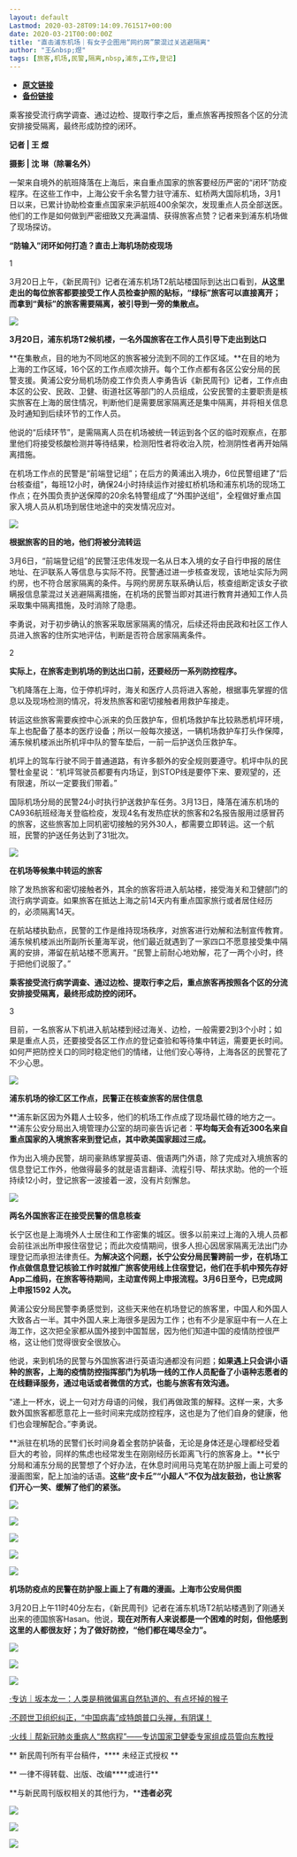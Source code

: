 ```yaml
---
layout: default
Lastmod: 2020-03-28T09:14:09.761517+00:00
date: 2020-03-21T00:00:00Z
title: "直击浦东机场｜有女子企图用“网约房”蒙混过关逃避隔离"
author: "王&nbsp;煜"
tags: [旅客,机场,民警,隔离,nbsp,浦东,工作,登记]
---
```


* [**原文链接**](https://mp.weixin.qq.com/s/l7jxX1X69CfNlEnLVYHPnA)
* [**备份链接**](http://archive.ph/zpm1e)


  

  

  

  

乘客接受流行病学调查、通过边检、提取行李之后，重点旅客再按照各个区的分流安排接受隔离，最终形成防控的闭环。

  

  

  

  

**记者 | 王 煜**  

**摄影 | 沈 琳（除署名外）**

一架来自境外的航班降落在上海后，来自重点国家的旅客要经历严密的“闭环”防疫程序。在这些工作中，上海公安千余名警力驻守浦东、虹桥两大国际机场，3月1日以来，已累计协助检查重点国家来沪航班400余架次，发现重点人员全部送医。他们的工作是如何做到严密细致又充满温情、获得旅客点赞？记者来到浦东机场做了现场探访。

**“防输入”闭环如何打造？直击上海机场防疫现场**

  

  

  

1

  

3月20日上午，《新民周刊》记者在浦东机场T2航站楼国际到达出口看到，**从这里走出的每位旅客都要接受工作人员检查护照的贴标，“绿标”旅客可以直接离开；而拿到“黄标”的旅客需要隔离，被引导到一旁的集散点。**

![](/images/post/8f15aa5c3273aad423140673c9b091ab.jpg)

**3月20日，浦东机场T2候机楼，一名外国旅客在工作人员引导下走出到达口**

**在集散点，目的地为不同地区的旅客被分流到不同的工作区域。**在目的地为上海的工作区域，16个区的工作点顺次排开。每个工作点都有各区公安分局的民警支援。黄浦公安分局机场防疫工作负责人李勇告诉《新民周刊》记者，工作点由本区的公安、民政、卫健、街道社区等部门的人员组成，公安民警的主要职责是核实旅客在上海的居住情况，判断他们是需要居家隔离还是集中隔离，并将相关信息及时通知到后续环节的工作人员。

他说的“后续环节”，是需隔离人员在机场被统一转运到各个区的临时观察点，在那里他们将接受核酸检测并等待结果，检测阳性者将收治入院，检测阴性者再开始隔离措施。

在机场工作点的民警是“前端登记组”；在后方的黄浦出入境办，6位民警组建了“后台核查组”，每班12小时，确保24小时持续运作对接虹桥机场和浦东机场的现场工作点；在外围负责护送保障的20余名特警组成了“外围护送组”，全程做好重点国家入境人员从机场到居住地途中的突发情况应对。

![](/images/post/91596a57100c267b3866d1f76d784179.jpg)

**根据旅客的目的地，他们将被分流转运**

3月6日，“前端登记组”的民警汪忠伟发现一名从日本入境的女子自行申报的居住地址、在沪联系人等信息与实际不符。民警通过进一步核查发现，该地址实际为网约房，也不符合居家隔离的条件。与网约房房东联系确认后，核查组断定该女子欲瞒报信息蒙混过关逃避隔离措施，在机场的民警当即对其进行教育并通知工作人员采取集中隔离措施，及时消除了隐患。

李勇说，对于初步确认的旅客采取居家隔离的情况，后续还将由民政和社区工作人员进入旅客的住所实地评估，判断是否符合居家隔离条件。

  

  

2

  

**实际上，在旅客走到机场的到达出口前，还要经历一系列防控程序。**

飞机降落在上海，位于停机坪时，海关和医疗人员将进入客舱，根据事先掌握的信息以及现场检测的情况，将发热旅客和密切接触者用救护车接走。

转运这些旅客需要疾控中心派来的负压救护车，但机场救护车比较熟悉机坪环境，车上也配备了基本的医疗设备；所以一般每次接送，一辆机场救护车打头作保障，浦东候机楼派出所机坪中队的警车垫后，一前一后护送负压救护车。

机坪上的驾车行驶不同于普通道路，有许多额外的安全规则要遵守。机坪中队的民警杜金星说：“机坪驾驶员都要有内场证，到STOP线是要停下来、要观望的，还有限速，所以一定要我们带着。”

国际机场分局的民警24小时执行护送救护车任务。3月13日，降落在浦东机场的CA936航班经海关登临检疫，发现4名有发热症状的旅客和2名报告服用过感冒药的旅客，这些旅客加上同机密切接触的另外30人，都需要立即转运。这一个航班，民警的护送任务达到了31批次。

![](/images/post/be1fe414d051f9f842978e2f08375975.jpg)

**在机场等候集中转运的旅客**

除了发热旅客和密切接触者外，其余的旅客将进入航站楼，接受海关和卫健部门的流行病学调查。如果旅客在抵达上海之前14天内有重点国家旅行或者居住经历的，必须隔离14天。

在航站楼执勤点，民警的工作是维持现场秩序，对旅客进行劝解和法制宣传教育。浦东候机楼派出所副所长董海军说，他们最近就遇到了一家四口不愿意接受集中隔离的安排，滞留在航站楼不愿离开。“民警上前耐心地劝解，花了一两个小时，终于把他们说服了。”

**乘客接受流行病学调查、通过边检、提取行李之后，重点旅客再按照各个区的分流安排接受隔离，最终形成防控的闭环。**

  

  

3

  

目前，一名旅客从下机进入航站楼到经过海关、边检，一般需要2到3个小时；如果是重点人员，还要接受各区工作点的登记查验和等待集中转运，需要更长时间。如何严把防控关口的同时稳定他们的情绪，让他们安心等待，上海各区的民警花了不少心思。

![](/images/post/965cce4eed2303d5215d320292bafcfd.jpg)

**浦东机场的徐汇区工作点，民警正在核查旅客的居住信息**

**浦东新区因为外籍人士较多，他们的机场工作点成了现场最忙碌的地方之一。**浦东公安分局出入境管理办公室的胡司豪告诉记者：**平均每天会有近300名来自重点国家的入境旅客来到登记点，其中欧美国家超过三成。**

作为出入境办民警，胡司豪熟练掌握英语、俄语两门外语，除了完成对入境旅客的信息登记工作外，他做得最多的就是语言翻译、流程引导、帮扶求助。他的一个班持续12小时，登记旅客一波接着一波，没有片刻懈怠。

![](/images/post/b66a5d77aad6b80580d06fd7f4809679.jpg)

**两名外国旅客正在接受民警的信息核查**

长宁区也是上海境外人士居住和工作密集的城区。很多以前来过上海的入境人员都会前往派出所申报住宿登记；而此次疫情期间，很多人担心因居家隔离无法出门办理登记而承担法律责任。**为解决这个问题，长宁公安分局民警跨前一步，在机场工作点做信息登记核验工作时就推广旅客使用线上住宿登记，他们在手机中预先存好App二维码，在旅客等待期间，主动宣传网上申报流程。3月6日至今，已完成网上申报1592 人次。**

黄浦公安分局民警李勇感觉到，这些天来他在机场登记的旅客里，中国人和外国人大致各占一半。其中外国人来上海很多是因为工作；也有不少是家庭中有一人在上海工作，这次把全家都从国外接到中国暂居，因为他们知道中国的疫情防控很严格，这让他们觉得很安全很放心。

他说，来到机场的民警与外国旅客进行英语沟通都没有问题；**如果遇上只会讲小语种的旅客，上海的疫情防控指挥部门为机场一线的工作人员配备了小语种志愿者的在线翻译服务，通过电话或者微信的方式，也能与旅客有效沟通。**

“递上一杯水，说上一句对方母语的问候，我们再做政策的解释。这样一来，大多数外国旅客都愿意花上一些时间来完成防控程序，这也是为了他们自身的健康，他们也会理解配合。”李勇说。

**派驻在机场的民警们长时间身着全套防护装备，无论是身体还是心理都经受着巨大的考验，同样的焦虑也经常发生在刚刚经历长距离飞行的旅客身上。**长宁分局和浦东分局的民警想了个好办法，在休息时间用马克笔在防护服上画上可爱的漫画图案，配上加油的话语。**这些“皮卡丘”“小超人”不仅为战友鼓劲，也让旅客们开心一笑、缓解了他们的紧张。**

![](/images/post/a627babc159f2f82acc5e2963aa95f48.jpg)

![](/images/post/3ed89c8533ff03d552df34f47da2d051.jpg)

![](/images/post/4bce8ae9dd71f3156d791789d9f051a0.jpg)

![](/images/post/8b323eca922a7f703fe99547f3546174.jpg)

![](/images/post/b9ac7401f134cad200ddec9b13d38725.jpg)

**机场防疫点的民警在防护服上画上了有趣的漫画。上海市公安局供图**

3月20日上午11时40分左右，《新民周刊》记者在浦东机场T2航站楼遇到了刚通关出来的德国旅客Hasan。他说，**现在对所有人来说都是一个困难的时刻，但他感到这里的人都很友好；为了做好防控，“他们都在竭尽全力”。**

![](/images/post/d8ca61a3dfcf9a9aa170b58d4b6eeb42.jpg)

![](/images/post/6f1a77f043f1922e8f8cbc65833ffe0b.jpg)

  

![](/images/post/9b9f59f87ccb0e7aa7587886d34765a8.jpg)

  

[·专访｜坂本龙一：人类是稍微偏离自然轨道的、有点坏掉的猴子](http://mp.weixin.qq.com/s?__biz=MTUzMDQzNjMwMQ==&mid=2652827479&idx=1&sn=269f23f285d49bcd5b8b72fa258f1aab&chksm=68ed22f55f9aabe3593a0047eaed651326dbc1390e88e6c4fadce48d53f375207ac1469e5cdb&scene=21#wechat_redirect)

[·不顾世卫组织纠正，“中国病毒”成特朗普口头禅，有阴谋！](http://mp.weixin.qq.com/s?__biz=MTUzMDQzNjMwMQ==&mid=2652827443&idx=1&sn=b1cf1c7fb92e559f5bacf8bd05476bd4&chksm=68ed22915f9aab87333af72eb81f19283b1ae4a01977ca690c918413aab03fab7ca74c75108d&scene=21#wechat_redirect)

[·火线｜帮新冠肺炎重病人“熬病程”——专访国家卫健委专家组成员管向东教授](http://mp.weixin.qq.com/s?__biz=MTUzMDQzNjMwMQ==&mid=2652827496&idx=1&sn=32fc4d8f765f5795aace228c9198247e&chksm=68ed22ca5f9aabdce59caf3c277b59bb295a56e3d1d039cb152e845a8a8f31a323e1f2efdf01&scene=21#wechat_redirect)

** 新民周刊所有平台稿件，**** 未经正式授权 **

** 一律不得转载、出版、改编****或进行**

**与新民周刊版权相关的其他行为，****违者必究**

![](/images/post/fbac155a23cef35efa11ef3dbdf9782d.jpg)

![](/images/post/a4be35c05ac67c762d185628a058b3d5.jpg)

![](/images/post/ad2ed240b42990a3e525470f76e4683d.jpg)

